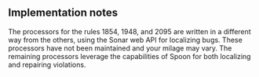 ## Implementation notes

The processors for the rules 1854, 1948, and 2095 are written in a different way from the others, using the Sonar web API for localizing bugs.
These processors have not been maintained and your milage may vary.
The remaining processors leverage the capabilities of Spoon for both localizing and repairing violations.
